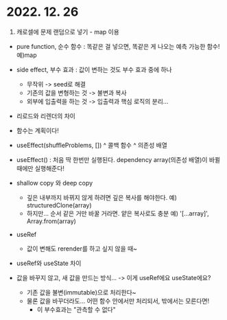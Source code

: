 # 2022. 12. 26

1. 캐로셀에 문제 랜덤으로 넣기 - map 이용

- pure function, 순수 함수 : 똑같은 걸 넣으면, 똑같은 게 나오는 예측 가능한 함수! 예)map
- side effect, 부수 효과 : 값이 변하는 것도 부수 효과 중에 하나

  - 무작위 -> seed로 해결
  - 기존의 값을 변형하는 것 -> 불변과 복사
  - 외부에 입출력을 하는 것 -> 입출력과 핵심 로직의 분리...

- 리로드와 리렌더의 차이
- 함수는 계획이다!
- useEffect(shuffleProblems, [])
  ^ 콜백 함수 ^ 의존성 배열
- useEffect() : 처음 딱 한번만 실행된다. dependency array(의존성 배열)이 바뀔 때에만 실행해준다!

- shallow copy 와 deep copy

  - 깊은 내부까지 바뀌지 않게 하려면 깊은 복사를 해야한다. 예) structuredClone(array)
  - 하지만... 순서 같은 거만 바꿀 거라면. 얕은 복사로도 충분 예) '[...array]', Array.from(array)

- useRef

  - 값이 변해도 rerender를 하고 싶지 않을 때~

- useRef와 useState 차이

- 값을 바꾸지 않고, 새 값을 만드는 방식... -> 이게 useRef에요 useState에요?
  - 기존 값을 불변(immutable)으로 처리한다~
  - 물론 값을 바꾸더라도... 어떤 함수 안에서만 처리되서, 밖에서는 모른다면!
    - 이 부수효과는 "관측할 수 없다"
